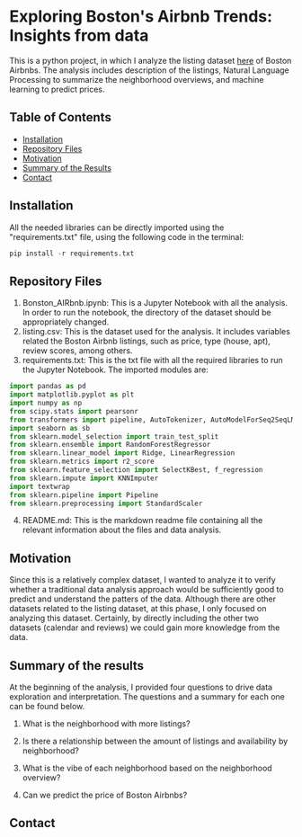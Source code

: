 # Exploring Boston's Airbnb Trends: Insights from data
This is a python project, in which I analyze the listing dataset [here][listing_dataset] of Boston Airbnbs. The analysis includes description of the listings, Natural Language Processing to summarize the neighborhood overviews, and machine learning to predict prices.

## Table of Contents

- [Installation](#installation)
- [Repository Files](#repository-files)
- [Motivation](#motivation)
- [Summary of the Results](#summary-of-the-results)
- [Contact](#contact)


## Installation
All the needed libraries can be directly imported using the "requirements.txt" file, using the following code in the terminal:
```python
pip install -r requirements.txt
```
## Repository Files
1. Bonston_AIRbnb.ipynb: This is a Jupyter Notebook with all the analysis. In order to run the notebook, the directory of the dataset should be appropriately changed. 
2. listing.csv: This is the dataset used for the analysis. It includes variables related the Boston Airbnb listings, such as price, type (house, apt), review scores, among others.
3. requirements.txt: This is the txt file with all the required libraries to run the Jupyter Notebook. The imported modules are:

```python
import pandas as pd
import matplotlib.pyplot as plt
import numpy as np
from scipy.stats import pearsonr
from transformers import pipeline, AutoTokenizer, AutoModelForSeq2SeqLM
import seaborn as sb
from sklearn.model_selection import train_test_split
from sklearn.ensemble import RandomForestRegressor
from sklearn.linear_model import Ridge, LinearRegression
from sklearn.metrics import r2_score
from sklearn.feature_selection import SelectKBest, f_regression
from sklearn.impute import KNNImputer
import textwrap
from sklearn.pipeline import Pipeline
from sklearn.preprocessing import StandardScaler
```
4. README.md: This is the markdown readme file containing all the relevant information about the files and data analysis.

## Motivation
Since this is a relatively complex dataset, I wanted to analyze it to verify whether a traditional data analysis approach would be sufficiently good to predict and understand the patters of the data. Although there are other datasets related to the listing dataset, at this phase, I only focused on analyzing this dataset. Certainly, by directly including the other two datasets (calendar and reviews) we could gain more knowledge from the data. 

## Summary of the results
At the beginning of the analysis, I provided four questions to drive data exploration and interpretation. The questions and a summary for each one can be found below.

1. What is the neighborhood with more listings?

2. Is there a relationship between the amount of listings and availability by neighborhood? 
3. What is the vibe of each neighborhood based on the neighborhood overview?
4. Can we predict the price of Boston Airbnbs?

## Contact





[listing_dataset]: https://www.kaggle.com/datasets/airbnb/boston